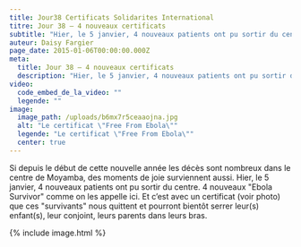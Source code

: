 ```yaml
---
title: Jour38 Certificats Solidarites International
titre: Jour 38 – 4 nouveaux certificats
subtitle: "Hier, le 5 janvier, 4 nouveaux patients ont pu sortir du centre. 4 nouveaux \"Ebola Survivor\" comme on les appelle ici…"
auteur: Daisy Fargier
page_date: 2015-01-06T00:00:00.000Z
meta:
  title: Jour 38 – 4 nouveaux certificats
  description: "Hier, le 5 janvier, 4 nouveaux patients ont pu sortir du centre. 4 nouveaux \"Ebola Survivor\" comme on les appelle ici…"
video:
  code_embed_de_la_video: ""
  legende: ""
image:
  image_path: /uploads/b6mx7r5ceaaojna.jpg
  alt: "Le certificat \"Free From Ebola\""
  legende: "Le certificat \"Free From Ebola\""
  center: true
---
```

Si depuis le d&eacute;but de cette nouvelle ann&eacute;e les d&eacute;c&egrave;s sont nombreux dans le centre de Moyamba, des moments de joie surviennent aussi. Hier, le 5 janvier, 4 nouveaux patients ont pu sortir du centre. 4 nouveaux "Ebola Survivor" comme on les appelle ici. Et c’est avec un certificat (voir photo) que ces "survivants" nous quittent et pourront bient&ocirc;t serrer leur(s) enfant(s), leur conjoint, leurs parents dans leurs bras.

{% include image.html %}